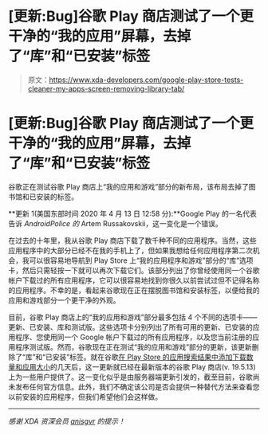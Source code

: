 # [更新:Bug]谷歌 Play 商店测试了一个更干净的“我的应用”屏幕，去掉了“库”和“已安装”标签

> 原文：<https://www.xda-developers.com/google-play-store-tests-cleaner-my-apps-screen-removing-library-tab/>

# [更新:Bug]谷歌 Play 商店测试了一个更干净的“我的应用”屏幕，去掉了“库”和“已安装”标签

谷歌正在测试谷歌 Play 商店上“我的应用和游戏”部分的新布局，该布局去掉了图书馆和已安装的标签。

**更新 1(美国东部时间 2020 年 4 月 13 日 12:58 分):**Google Play 的一名代表告诉 *AndroidPolice 的* Artem Russakovskii，这一变化是一个错误。

在过去的十年里，我从谷歌 Play 商店下载了数千种不同的应用程序。当然，这些应用程序中的大部分已经不在我的手机上了，但如果我想给任何应用程序第二次机会，我可以很容易地导航到 Play Store 上“我的应用程序和游戏”部分的“库”选项卡，然后只需轻按一下就可以再次下载它们。该部分列出了你曾经使用同一个谷歌帐户下载过的所有应用程序，它可以很容易地找到你很久以前尝试过但不记得名称的应用程序。不幸的是，看起来谷歌现在正在摆脱图书馆和安装标签，以便给我的应用和游戏部分一个更干净的外观。

目前，谷歌 Play 商店上的“我的应用和游戏”部分最多包括 4 个不同的选项卡——更新、已安装、库和测试版。这些选项卡分别列出了所有可用的更新、已安装的应用程序、您使用同一个 Google 帐户下载过的所有应用程序，以及您当前注册的应用程序测试版。然而，谷歌现在正在测试“我的应用和游戏”部分的更新，该更新删除了“库”和“已安装”标签。就在谷歌[在 Play Store 的应用搜索结果中添加下载数量和应用大小](https://www.xda-developers.com/google-play-store-shows-download-count-size-search-results/)的几天后，这一更新就已经在最新版本的谷歌 Play 商店(v. 19.5.13)上为一些用户提供了。这一变化似乎是由服务器端更新引发的，截至目前，谷歌尚未发布任何官方信息。此外，我们不确定该公司是否会提供一种替代方法来查看您以前安装的应用程序，但我们希望他们会这样做。

* * *

*感谢 XDA 资深会员 [anisgvr](https://forum.xda-developers.com/member.php?u=7719271) 的提示！*